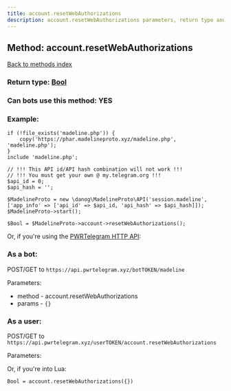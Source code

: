 ```yaml
---
title: account.resetWebAuthorizations
description: account.resetWebAuthorizations parameters, return type and example
---
```

## Method: account.resetWebAuthorizations  
[Back to methods index](index.md)




### Return type: [Bool](../types/Bool.md)

### Can bots use this method: **YES**


### Example:


```
if (!file_exists('madeline.php')) {
    copy('https://phar.madelineproto.xyz/madeline.php', 'madeline.php');
}
include 'madeline.php';

// !!! This API id/API hash combination will not work !!!
// !!! You must get your own @ my.telegram.org !!!
$api_id = 0;
$api_hash = '';

$MadelineProto = new \danog\MadelineProto\API('session.madeline', ['app_info' => ['api_id' => $api_id, 'api_hash' => $api_hash]]);
$MadelineProto->start();

$Bool = $MadelineProto->account->resetWebAuthorizations();
```

Or, if you're using the [PWRTelegram HTTP API](https://pwrtelegram.xyz):

### As a bot:

POST/GET to `https://api.pwrtelegram.xyz/botTOKEN/madeline`

Parameters:

* method - account.resetWebAuthorizations
* params - `{}`



### As a user:

POST/GET to `https://api.pwrtelegram.xyz/userTOKEN/account.resetWebAuthorizations`

Parameters:




Or, if you're into Lua:

```
Bool = account.resetWebAuthorizations({})
```

